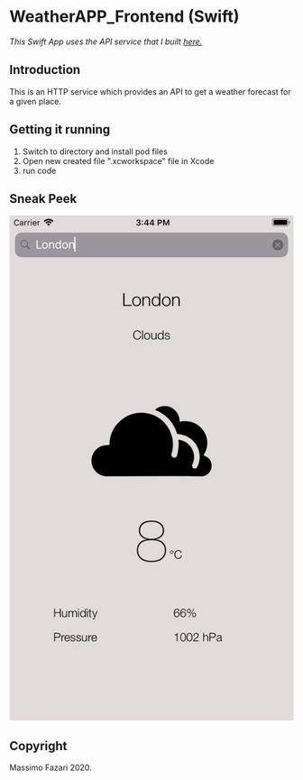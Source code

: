 #  WeatherAPP_Frontend (Swift)

*This Swift App uses the API service that I built [here.](https://github.com/mfazari/WeatherApp_Backend)*


Introduction
------------

This is an HTTP service which provides an API to get a weather
forecast for a given place.


Getting it running
------------------

1. Switch to directory and install pod files
2. Open new created file ".xcworkspace" file in Xcode
3. run code

Sneak Peek
------------------


![alt text](Example_London.png "Title")



Copyright
------------
Massimo Fazari 2020.
